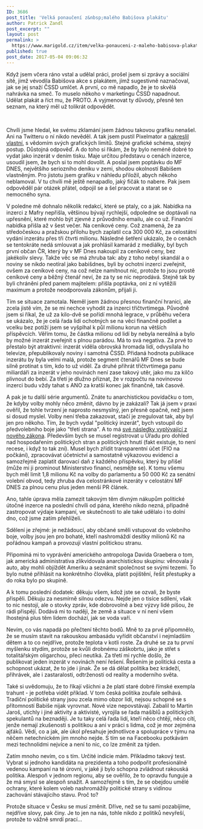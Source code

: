 ```yaml
---
ID: 3686
post_title: 'Velká ponaučení z&nbsp;malého Babišova plakátu'
author: Patrick Zandl
post_excerpt: ""
layout: post
permalink: >
  https://www.marigold.cz/item/velka-ponauceni-z-maleho-babisova-plakatu
published: true
post_date: 2017-05-04 09:06:32
---
```

<p>Když jsem včera ráno vstal a udělal práci, prošel jsem si zprávy a sociální sítě, jimž vévodila Babišova akce s plakátem, jímž sugestivně naznačoval, jak se jej snaží ČSSD umlčet. A první, co mě napadlo, že je to skvělá nahrávka na smeč. To muselo někoho v marketingu ČSSD napadnout. Udělat plakát a říct mu, že PROTO. A vyjmenovat ty důvody, přesně ten seznam, na který měl už tolikrát odpovědět.</p><!--more--><p> </p>
<p>Chvíli jsme hledal, ke svému zklamání jsem žádnou takovou grafiku nenašel. Ani na Twitteru o ní nikdo nevěděl. A tak jsem pustil Pixelmator a <a href="https://www.marigold.cz/item/proc-ano-pak-bude-lip">nakreslil vlastní</a>, s vědomím svých grafických limitů. Stejné grafické schéma, stejný postup. Důstojná odpověď. A do toho si říkám, že by bylo neméně dobré to vydat jako inzerát v dením tisku. Maje určitou představu o cenách inzerce, usoudil jsem, že bych si to mohl dovolit. A poslal jsem poptávku do MF DNES, největšího seriozního deníku v zemi, shodou okolností Babišem vlastněným. Pro jistotu jsem grafiku v náhledu přiložil, abych někoho neblamoval. V tu chvíli mě ještě nenapadlo, jaký fičák to nabere. Pak jsem odpověděl pár otázek přátel, odpojil se a šel pracovat a starat se o nemocného syna.</p>
<p>V poledne mě dohnalo několik redakcí, které se ptaly, co a jak. Nabídka na inzerci z Mafry nepřišla, většinou bývají rychlejší, odpoledne se doptávali na upřesnění, které mohlo být zjevné z průvodního emailu, ale co už. Finanční nabídka přišla až v šest večer. Na ceníkové ceny. Což znamená, že za středočeskou a pražskou přílohu bych zaplatil cca 300 000 Kč, za celostátní vydání inzerátu přes tři čtvrti milionu. Následné šetření ukázalo, že o cenách se tentokráte nedá smlouvat a jak prohlásil kamarád z mediálky, byl bych první občan ČR, který by v MF Dnes nakoupil za ceníkové ceny, bez jakékoliv slevy. Takže věc se má zhruba tak: aby z toho nebyl skandál a o noviny se nikdo neotíral jako babišdnes, byli by ochotni inzerci zveřejnit, ovšem za ceníkové ceny, na což nelze namítnout nic, protože to jsou prostě ceníkové ceny a běžný čtenář neví, že za ty se nic neprodává. Stejně tak by byli chráněni před panem majitelem: přišla poptávka, oni z ní vytěžili maximum a protože neodporovala zákonům, přijali ji.</p>
<p>Tím se situace zamotala. Neměl jsem žádnou přesnou finanční hranici, ale zcela jistě vím, že se mi nechce vyhodit za inzerci třičtvrtimega. Původně jsem si říkal, že už za kilo-dvě se pořídí mnohá legrace, v průběhu večera se ukázalo, že je celá řada lidí ochotných se na věci finančně podílet a vcelku bez potíží jsem se vyšplhal k půl milionu korun na větších příspěvcích. Věřím tomu, že částka milionu od lidí by nebyla nereálná a bylo by možné inzerát zveřejnit s plnou parádou. Má to svá negativa. Za prvé to přestalo být atraktivní: inzerát viděla obrovská hromada lidí, odvysílala ho televize, přepublikovaly noviny i samotná ČSSD. Přidaná hodnota publikace inzerátu by byla velmi malá, protože segment čtenářů MF Dnes se bude silně protínat s tím, kdo to už viděl. Za druhé přihrát třičtvrtimega panu miliardáři za inzerát v jeho novinách není zase takový utěr, jako mu za kilčo plivnout do bebí. Za třetí je dlužno přiznat, že v rozpočtu na novinovou inzerci budu vždy tahat s ANO za kratší konec jak finančně, tak časově.</p>
<p>A pak je tu další série argumentů. Znáte tu anarchistickou povídačku o tom, že kdyby volby mohly něco změnit, dávno by je zakázali? Tak já jsem v praxi ověřil, že tohle tvrzení je naprosto nesmyslný, jen přesně opačně, než jsem si dosud myslel. Volby není třeba zakazovat, stačí je zregulovat tak, aby byl jen pro někoho. Tím, že bych vydal "politický inzerát", bych vstoupil do předvolebního boje jako "třetí strana". A to má <a href="https://www.hlidacstatu.cz/texty/volebni-kampan-angazovaneho-obcana/">své následky vyplývající z nového zákona</a>. Především bych se musel registrovat u Úřadu pro dohled nad hospodařením politických stran a politických hnutí (fakt existuje, to není recese, i když to tak zní). Musel bych zřídit transparentní účet (FIO na počkání), zpracovávat účetnictví a samostatně výkazovou evidenci a samozřejmě zaplatit darovací daň z každého příspěvku, který by přišel (může mi ji prominout Ministerstvo financí, nesmějte se). K tomu všemu bych měl limit 1,8 milionu Kč na volby do parlamentu a 50 000 Kč za senátní volební obvod, tedy zhruba dva celostránkové inzeráty v celostátní MF DNES za plnou cenu plus jeden menší PR článek.</p>
<p>Ano, tahle úprava měla zamezit takovým těm divným nákupům politické útočné inzerce na poslední chvíli od pána, kterého nikdo nezná, případně zastropovat výdaje kampaní, ve skutečnosti to ale také udělalo i to dolní dno, což jsme zatím přehlíželi. </p>
<p>Sdělení je zřejmé: je nežádoucí, aby občané směli vstupovat do volebního boje, volby jsou jen pro bohaté, kteří nashromáždí desítky milionů Kč na pořádnou kampaň a provozují vlastní politickou stranu.</p>
<p>Připomíná mi to vyprávění amerického antropologa Davida Graebera o tom, jak americká administrativa zlikvidovala anarchistickou skupinu: věnovala jí auto, aby mohli objíždět Ameriku a seznámit společnost se svými tezemi. To bylo nutné přihlásit na konkrétního člověka, platit pojištění, řešit přestupky a do roka bylo po skupině.</p>
<p>A k tomu poslední dodatek: děkuju všem, kdož jste se ozvali, že byste přispěli. Děkuju za nesmírně silnou odezvu. Nejde jen o tisíce sdílení, však to nic nestojí, ale o stovky zpráv, kde dobrovolně a bez výzvy lidé píšou, že rádi přispějí. Dodává mi to naději, že země a situace v ní není všem lhostejná plus těm lidem dochází, jak se voda vaří.</p>
<p>Nevím, co vás napadá po přečtení těchto bodů. Mně to za prvé připomnělo, že se musím stavit na rakouskou ambasádu vyřídit občanství i nejmladším dětem a to co nejdříve, protože teplota v kotli roste. Za druhé se za tu první myšlenku stydím, protože se kvůli drobnému záškobrtu, jako je střet s totalitářským oligarchou, přeci neutíká. Za třetí mi rychle došlo, že publikovat jeden inzerát v novinách není řešení. Řešením je politická cesta a schopnost ukázat, že to jde i jinak. Že se dá dělat politika bez krádeží, přihrávek, ale i zastaralosti, odtrženosti od reality a moderního světa.</p>
<p>Také si uvědomuju, že to říkají všichni a že platí staré dobré římské exempla trahunt - je potřeba vidět příklad. V tom česká politika zoufale selhává. Tradiční politické strany jsou zcela mimo obzor lidí, nejsou schopné se s přítomností Babiše nijak vyrovnat. Nové vize nepovstávají. Zabalil to Martin Jaroš, utichly i jiné aktivity a aktivisté, vyrojila se řada mašíblů a politických spekulantů na beznaději. Je tu taky celá řada lidí, kteří něco chtějí, něco cítí, jenže nemají zkušenosti s politikou a ani v práci s lidma, což je mor zejména ajťáků. Vědí, co a jak, ale úkol přesahuje jednotlivce a spolupráce v týmu na něčem netechnickém jim mnoho nejde. S tím se na Facebooku potkávám mezi technolidmi nejvíce a není to nic, co lze změnit za týden.</p>
<p>Zatím mnoho nevím, co s tím. Určité indicie mám. Příkladmo takový test. Vybrat si jednoho kandidáta na prezidenta a toho podpořit profesionálně vedenou kampaní na té úrovni, v jaké ji bylo schopna zvládnout rakouská politika. Alespoň v jednom regionu, aby se ověřilo, že to opravdu funguje a že má smysl se alespoň snažit. A samozřejmě s tím, že se obejdou umělé ochrany, které kolem voleb nashromážily politické strany s vidinou zachování stávajícího stavu. Proč to?</p>
<p>Protože situace v Česku se musí změnit. Dříve, než se tu sami pozabíjíme, nejdříve slovy, pak činy. Je to jen na nás, tohle nikdo z politiků nevyřeší, protože to vážně smrdí prací...</p>